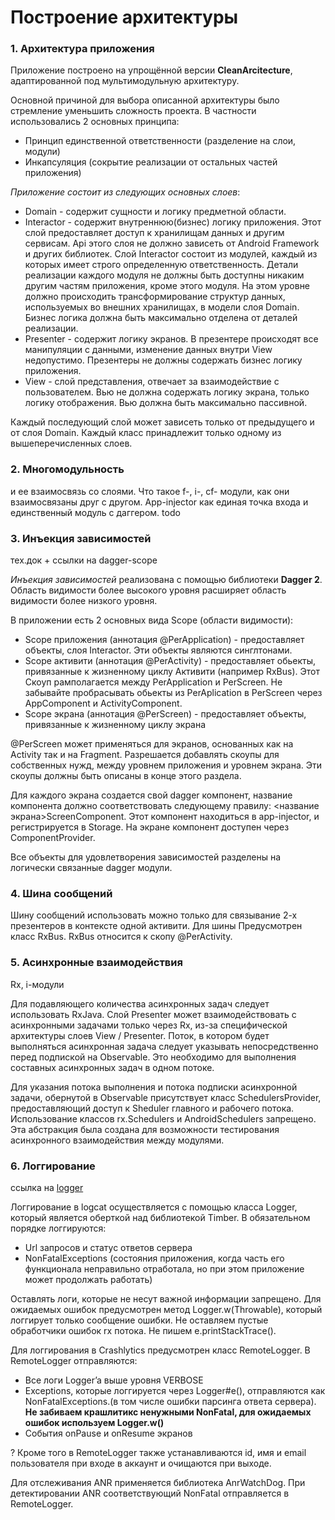 # Построение архитектуры

### 1. Архитектура приложения
Приложение построено на упрощённой версии **СleanArcitecture**, адаптированной под мультимодульную архитектуру.

Основной причиной для выбора описанной архитектуры было стремление уменьшить сложность проекта. В частности использовались 2 основных принципа:

- Принцип единственной ответственности (разделение на слои, модули)
- Инкапсуляция (сокрытие реализации от остальных частей приложения)


*Приложение состоит из следующих основных слоев*:

* Domain - содержит сущности и логику предметной области.
* Interactor - содержит внутреннюю(бизнес) логику приложения. Этот слой предоставляет доступ к хранилищам данных и другим сервисам. Api этого слоя не должно зависеть от Android Framework и других библиотек. Слой Interactor состоит из модулей, каждый из которых имеет строго определенную ответственность. Детали реализации каждого модуля не должны быть доступны никаким другим частям приложения, кроме этого модуля. На этом уровне должно происходить трансформирование структур данных, используемых во внешних хранилищах, в модели слоя Domain. Бизнес логика должна быть максимально отделена от деталей реализации.
* Presenter - содержит логику экранов. В презентере происходят все манипуляции с данными, изменение данных внутри View недопустимо. Презентеры не должны содержать бизнес логику приложения.
* View - слой представления, отвечает за взаимодействие с пользователем. Вью не должна  содержать логику экрана, только логику отображения. Вью должна быть максимально пассивной.


Каждый последующий слой может зависеть только от предыдущего и от слоя Domain.
Каждый класс принадлежит только одному из вышеперечисленных слоев.


### 2. Многомодульность
и ее взаимосвязь со слоями.
Что такое f-, i-, cf- модули, как они взаимосвязаны друг с другом.
App-injector как единая точка входа и единственный модуль с даггером.
todo

### 3. Инъекция зависимостей
тех.док + ссылки на dagger-scope

*Инъекция зависимостей* реализована с помощью библиотеки **Dagger 2**.
Область видимости более высокого уровня расширяет область видимости более низкого уровня.

В приложении есть 2 основных вида Scope (области видимости):

* Scope приложения (аннотация @PerApplication) - предоставляет объекты, слоя Interactor. Эти объекты являются синглтонами.
* Scope активити (аннотация @PerActivity) - предоставляет обьекты, привязанные к жизненному циклу Активити (например RxBus). Этот Скоуп рамполагается между PerApplication и PerScreen. Не забывайте пробрасывать обьекты из PerAplication в PerScreen через AppComponent и ActivityComponent.
* Scope экрана (аннотация @PerScreen) - предоставляет объекты, привязанные к жизненному циклу экрана

@PerScreen может применяться для экранов, основанных как на Activity так и на Fragment.
Разрешается добавлять скоупы для собственных нужд, между уровнем приложения и уровнем экрана. Эти скоупы должны быть описаны в конце этого раздела.

Для каждого экрана создается свой dagger компонент, название компонента должно соответствовать следующему правилу: <название экрана>ScreenComponent.
Этот компонент находиться в app-injector, и регистрируется в Storage.
На экране компонент доступен через ComponentProvider.

Все объекты для удовлетворения зависимостей разделены на логически связанные dagger модули.

### 4. Шина сообщений

Шину сообщений использовать можно только для связывание 2-х презентеров в контексте одной активити. Для шины Предусмотрен класс RxBus. RxBus относится к скопу @PerActivity.

### 5. Асинхронные взаимодействия
Rx, i-модули

Для подавляющего количества асинхронных задач следует использовать RxJava.
Слой Presenter может взаимодействовать с асинхронными задачами только через Rx,
из-за специфической архитектуры слоев View / Presenter.
Поток, в котором будет выполняться асинхронная задача следует указывать
непосредственно перед подпиской на Observable.
Это необходимо для выполнения составных асинхронных задач в одном
потоке.

Для указания потока выполнения и потока подписки асинхронной
задачи,
обернутой в Observable присутствует класс SchedulersProvider,
предоставляющий доступ к Sheduler главного и рабочего потока.
Использование классов rx.Schedulers и AndroidSchedulers запрещено.
Эта абстракция была создана для возможности тестирования асинхронного
взаимодействия между модулями.

### 6. Логгирование
ссылка на [logger]()

Логгирование в logcat осуществляется с помощью класса Logger, который является
оберткой над библиотекой Timber. В обязательном порядке логгируются:
* Url запросов и статус ответов сервера
* NonFatalExceptions (состояния приложения, когда часть его функционала
неправильно отработала, но при этом приложение может продолжать работать)

Оставлять логи, которые не несут важной информации запрещено.
Для ожидаемых ошибок предусмотрен метод Logger.w(Throwable),
который логгирует только сообщение ошибки.
Не оставляем пустые обработчики ошибок rx потока.
Не пишем e.printStackTrace().

Для логгирования в Crashlytics предусмотрен класс RemoteLogger.
В RemoteLogger отправляются:
* Все логи Logger’a выше уровня VERBOSE
* Exceptions, которые логгируется через Logger#e(),
отправляются как NonFatalExceptions.(в том числе ошибки парсинга ответа сервера).
__Не забиваем крашлитикс ненужными NonFatal, для ожидаемых ошибок используем Logger.w()__
* События onPause и onResume экранов

?
Кроме того в RemoteLogger также устанавливаются id, имя и email пользователя при входе в аккаунт и очищаются при выходе.

Для отслеживания ANR применяется библиотека AnrWatchDog. При детектировании ANR соответствующий NonFatal отправляется в RemoteLogger.

